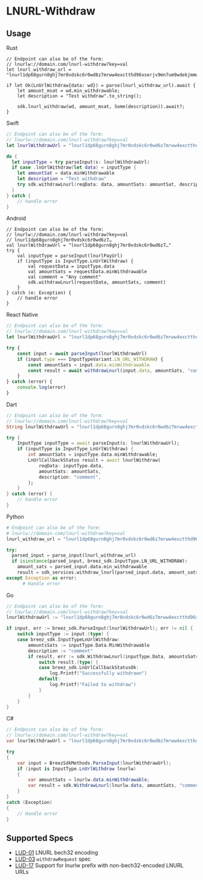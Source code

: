 # LNURL-Withdraw


## Usage

<custom-tabs category="lang">
<div slot="title">Rust</div>
<section>

```rust,ignore
// Endpoint can also be of the form:
// lnurlw://domain.com/lnurl-withdraw?key=val
let lnurl_withdraw_url = "lnurl1dp68gurn8ghj7mr0vdskc6r0wd6z7mrww4exctthd96xserjv9mn7um9wdekjmmw843xxwpexdnxzen9vgunsvfexq6rvdecx93rgdmyxcuxverrvcursenpxvukzv3c8qunsdecx33nzwpnvg6ryc3hv93nzvecxgcxgwp3h33lxk";

if let Ok(LnUrlWithdraw{data: wd}) = parse(lnurl_withdraw_url).await {
    let amount_msat = wd.min_withdrawable;
    let description = "Test withdraw".to_string();
    
    sdk.lnurl_withdraw(wd, amount_msat, Some(description)).await?;
}
```
</section>

<div slot="title">Swift</div>
<section>

```swift
// Endpoint can also be of the form:
// lnurlw://domain.com/lnurl-withdraw?key=val
let lnurlWithdrawUrl = "lnurl1dp68gurn8ghj7mr0vdskc6r0wd6z7mrww4exctthd96xserjv9mn7um9wdekjmmw843xxwpexdnxzen9vgunsvfexq6rvdecx93rgdmyxcuxverrvcursenpxvukzv3c8qunsdecx33nzwpnvg6ryc3hv93nzvecxgcxgwp3h33lxk"

do {
  let inputType = try parseInput(s: lnurlWithdrawUrl)
  if case .lnUrlWithdraw(let data) = inputType {
    let amountSat = data.minWithdrawable
    let description = "Test withdraw"
    try sdk.withdrawLnurl(reqData: data, amountSats: amountSat, description: "comment")
  }
} catch {
    // handle error
}
```
</section>

<div slot="title">Android</div>
<section>

```kotlin,ignore
// Endpoint can also be of the form:
// lnurlw://domain.com/lnurl-withdraw?key=val
// lnurl1dp68gurn8ghj7mr0vdskc6r0wd6z7…
val lnurlWithdrawUrl = "lnurl1dp68gurn8ghj7mr0vdskc6r0wd6z7…"
try {
    val inputType = parseInput(lnurlPayUrl)
    if (inputType is InputType.LnUrlWithdraw) {
        val requestData = inputType.data
        val amountSats = requestData.minWithdrawable
        val comment = "Any comment"
        sdk.withdrawLnurl(requestData, amountSats, comment)
    }
} catch (e: Exception) {
    // handle error
}
```
</section>

<div slot="title">React Native</div>
<section>

```typescript
// Endpoint can also be of the form:
// lnurlw://domain.com/lnurl-withdraw?key=val
let lnurlWithdrawUrl = "lnurl1dp68gurn8ghj7mr0vdskc6r0wd6z7mrww4exctthd96xserjv9mn7um9wdekjmmw843xxwpexdnxzen9vgunsvfexq6rvdecx93rgdmyxcuxverrvcursenpxvukzv3c8qunsdecx33nzwpnvg6ryc3hv93nzvecxgcxgwp3h33lxk"

try {
    const input = await parseInput(lnurlWithdrawUrl)
    if (input.type === InputTypeVariant.LN_URL_WITHDRAW) {
        const amountSats = input.data.minWithdrawable
        const result = await withdrawLnurl(input.data, amountSats, "comment")
    }    
} catch (error) {
    console.log(error)
}
```
</section>

<div slot="title">Dart</div>
<section>

```dart
// Endpoint can also be of the form:
// lnurlw://domain.com/lnurl-withdraw?key=val
String lnurlWithdrawUrl = "lnurl1dp68gurn8ghj7mr0vdskc6r0wd6z7mrww4exctthd96xserjv9mn7um9wdekjmmw843xxwpexdnxzen9vgunsvfexq6rvdecx93rgdmyxcuxverrvcursenpxvukzv3c8qunsdecx33nzwpnvg6ryc3hv93nzvecxgcxgwp3h33lxk";

try {
    InputType inputType = await parseInput(s: lnurlWithdrawUrl);
    if (inputType is InputType_LnUrlWithdraw) {
        int amountSats = inputType.data.minWithdrawable;
        LnUrlCallbackStatus result = await lnurlWithdraw(
            reqData: inputType.data,
            amountSats: amountSats,
            description: "comment",
        );
    }
} catch (error) {
    // handle error
}
```
</section>

<div slot="title">Python</div>
<section>

```python
# Endpoint can also be of the form:
# lnurlw://domain.com/lnurl-withdraw?key=val
lnurl_withdraw_url = "lnurl1dp68gurn8ghj7mr0vdskc6r0wd6z7mrww4exctthd96xserjv9mn7um9wdekjmmw843xxwpexdnxzen9vgunsvfexq6rvdecx93rgdmyxcuxverrvcursenpxvukzv3c8qunsdecx33nzwpnvg6ryc3hv93nzvecxgcxgwp3h33lxk"

try:
  parsed_input = parse_input(lnurl_withdraw_url)
  if isinstance(parsed_input, breez_sdk.InputType.LN_URL_WITHDRAW):
    amount_sats = parsed_input.data.min_withdrawable
    result = sdk_services.withdraw_lnurl(parsed_input.data, amount_sats, "comment")
except Exception as error:
      # Handle error
```
</section>

<div slot="title">Go</div>
<section>

```go
// Endpoint can also be of the form:
// lnurlw://domain.com/lnurl-withdraw?key=val
lnurlWithdrawUrl := "lnurl1dp68gurn8ghj7mr0vdskc6r0wd6z7mrww4exctthd96xserjv9mn7um9wdekjmmw843xxwpexdnxzen9vgunsvfexq6rvdecx93rgdmyxcuxverrvcursenpxvukzv3c8qunsdecx33nzwpnvg6ryc3hv93nzvecxgcxgwp3h33lxk"

if input, err := breez_sdk.ParseInput(lnurlWithdrawUrl); err != nil {
    switch inputType := input.(type) {
    case breez_sdk.InputTypeLnUrlWithdraw:
        amountsSats := inputType.Data.MinWithdrawable
        description := "comment"
        if result, err := sdk.WithdrawLnurl(inputType.Data, amountsSats, &description); err != nil {
            switch result.(type) {
            case breez_sdk.LnUrlCallbackStatusOk:
                log.Printf("Successfully withdrawn")
            default:
                log.Printf("Failed to withdraw")
            }
        }
    }
}
```
</section>

<div slot="title">C#</div>
<section>

```cs
// Endpoint can also be of the form:
// lnurlw://domain.com/lnurl-withdraw?key=val
var lnurlWithdrawUrl = "lnurl1dp68gurn8ghj7mr0vdskc6r0wd6z7mrww4exctthd96xserjv9mn7um9wdekjmmw843xxwpexdnxzen9vgunsvfexq6rvdecx93rgdmyxcuxverrvcursenpxvukzv3c8qunsdecx33nzwpnvg6ryc3hv93nzvecxgcxgwp3h33lxk";

try 
{
    var input = BreezSdkMethods.ParseInput(lnurlWithdrawUrl);
    if (input is InputType.LnUrlWithdraw lnurlw) 
    {
        var amountSats = lnurlw.data.minWithdrawable;
        var result = sdk.WithdrawLnurl(lnurlw.data, amountSats, "comment");
    }
} 
catch (Exception) 
{
    // Handle error
}
```
</section>
</custom-tabs>

## Supported Specs

- [LUD-01](https://github.com/lnurl/luds/blob/luds/01.md) LNURL bech32 encoding
- [LUD-03](https://github.com/lnurl/luds/blob/luds/03.md) `withdrawRequest` spec
- [LUD-17](https://github.com/lnurl/luds/blob/luds/17.md) Support for lnurlw prefix with non-bech32-encoded LNURL URLs
